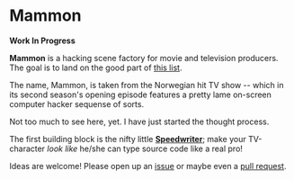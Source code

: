 # Mammon

**Work In Progress**

**Mammon** is a hacking scene factory for movie and television producers. The goal is to land on the good part of [this list](http://www.makeuseof.com/tag/hollywood-hacks-best-worst-hacking-movies/).

The name, Mammon, is taken from the Norwegian hit TV show -- which in its second season's opening
episode features a pretty lame on-screen computer hacker sequense of sorts.

Not too much to see here, yet. I have just started the thought process.

The first building block is the nifty little **[Speedwriter](https://github.com/bep/speedwriter/)**; make your TV-character *look like* he/she can type source code like a real pro!

Ideas are welcome! Please open up an [issue](https://github.com/bep/mammon/issues) or maybe even a [pull request](https://github.com/bep/mammon/pulls).


